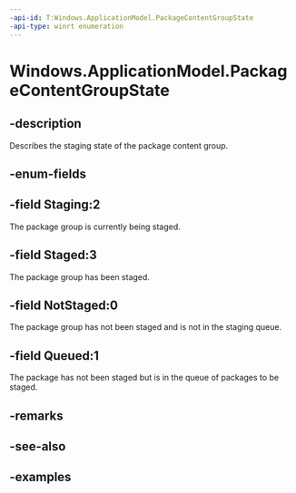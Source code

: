 ```yaml
---
-api-id: T:Windows.ApplicationModel.PackageContentGroupState
-api-type: winrt enumeration
---
```


<!-- Enumeration syntax.
public enum PackageContentGroupState : int {
	Queued = 1
	NotStaged = 0
	Staged = 3
	Staging = 2
}
-->

# Windows.ApplicationModel.PackageContentGroupState

## -description
Describes the staging state of the package content group.

## -enum-fields

## -field Staging:2
The package group is currently being staged.

## -field Staged:3
The package group has been staged.

## -field NotStaged:0
The package group has not been staged and is not in the staging queue.

## -field Queued:1
The package has not been staged but is in the queue of packages to be staged.

## -remarks

## -see-also

## -examples

